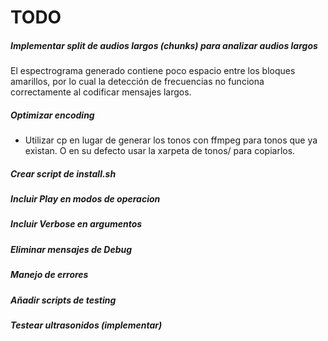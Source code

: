 # TODO

##### Implementar split de audios largos (chunks) para analizar audios largos
El espectrograma generado contiene poco espacio entre los bloques amarillos, por lo cual la detección de frecuencias no funciona correctamente al codificar mensajes largos.

##### Optimizar encoding 
- Utilizar cp en lugar de generar los tonos con ffmpeg para tonos que ya existan. O en su defecto usar la xarpeta de tonos/ para copiarlos.

##### Crear script de install.sh

##### Incluir Play en modos de operacion

##### Incluir Verbose en argumentos

##### Eliminar mensajes de Debug

##### Manejo de errores

##### Añadir scripts de testing

##### Testear ultrasonidos (implementar)

 
